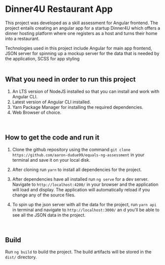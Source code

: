# Dinner4U Restaurant App

This project was developed as a skill assessment for Angular frontend. The project entails creating an angular app for a startup Dinner4U which offers a dinner hosting platform where one registers as a host and turns their home into a restaurant.

Technologies used in this project include Angular for main app frontend, JSON server for spinning up a mockup server for the data that is needed by the application, SCSS for app styling 
<br>
<br>

## What you need in order to run this project

1. An LTS version of NodeJS installed so that you can install and work with Angular CLI.
2. Latest version of Angular CLI installed.
3. Yarn Package Manager for installing the required dependencies.
4. Web Browser of choice.

<br>

## How to get the code and run it

1. Clone the github repository using the command `git clone https://github.com/aaron-dudue99/equals-ng-assessment` in your terminal and save it on your local disk.

2. After cloning run `yarn` to install all dependencies for the project.



3. After dependencies have all installed run `ng serve` for a dev server. Navigate to `http://localhost:4200/` in your browser and the application will load and display. The application will automatically reload if you change any of the source files.

4. To spin up the json server with all the data for the project, run `yarn api` in terminal and navigate to `http://localhost:3000/` an d you'll be able to see all the JSON data in the project.


<br>

## Build

Run `ng build` to build the project. The build artifacts will be stored in the `dist/` directory.


